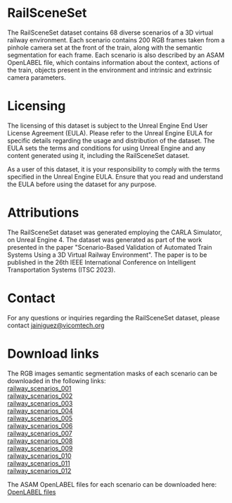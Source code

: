 # RailSceneSet

The RailSceneSet dataset contains 68 diverse scenarios of a 3D virtual railway environment. Each scenario contains 200 RGB frames taken from a pinhole camera set at the front of the train, along with the semantic segmentation for each frame. Each scenario is also described by an ASAM OpenLABEL file, which contains information about the context, actions of the train, objects present in the environment and intrinsic and extrinsic camera parameters.

# Licensing

The licensing of this dataset is subject to the Unreal Engine End User License Agreement (EULA). Please refer to the Unreal Engine EULA for specific details regarding the usage and distribution of the dataset. The EULA sets the terms and conditions for using Unreal Engine and any content generated using it, including the RailSceneSet dataset.

As a user of this dataset, it is your responsibility to comply with the terms specified in the Unreal Engine EULA. Ensure that you read and understand the EULA before using the dataset for any purpose.

# Attributions

The RailSceneSet dataset was generated employing the CARLA Simulator, on Unreal Engine 4. The dataset was generated as part of the work presented in the paper "Scenario-Based Validation of Automated Train Systems Using a 3D Virtual Railway Environment". The paper is to be published in the 26th IEEE International Conference on Intelligent Transportation Systems (ITSC 2023).


# Contact

For any questions or inquiries regarding the RailSceneSet dataset, please contact jainiguez@vicomtech.org

# Download links

The RGB images semantic segmentation masks of each scenario can be downloaded in the following links:  
[railway_scenarios_001](https://datasets.vicomtech.org/di21-railsceneset/railway_scenarios_001.zip)  
[railway_scenarios_002](https://datasets.vicomtech.org/di21-railsceneset/railway_scenarios_002.zip)  
[railway_scenarios_003](https://datasets.vicomtech.org/di21-railsceneset/railway_scenarios_003.zip)  
[railway_scenarios_004](https://datasets.vicomtech.org/di21-railsceneset/railway_scenarios_004.zip)  
[railway_scenarios_005](https://datasets.vicomtech.org/di21-railsceneset/railway_scenarios_005.zip)  
[railway_scenarios_006](https://datasets.vicomtech.org/di21-railsceneset/railway_scenarios_006.zip)  
[railway_scenarios_007](https://datasets.vicomtech.org/di21-railsceneset/railway_scenarios_007.zip)  
[railway_scenarios_008](https://datasets.vicomtech.org/di21-railsceneset/railway_scenarios_008.zip)  
[railway_scenarios_009](https://datasets.vicomtech.org/di21-railsceneset/railway_scenarios_009.zip)  
[railway_scenarios_010](https://datasets.vicomtech.org/di21-railsceneset/railway_scenarios_010.zip)  
[railway_scenarios_011](https://datasets.vicomtech.org/di21-railsceneset/railway_scenarios_011.zip)  
[railway_scenarios_012](https://datasets.vicomtech.org/di21-railsceneset/railway_scenarios_012.zip)  

The ASAM OpenLABEL files for each scenario can be downloaded here:  
[OpenLABEL files](https://datasets.vicomtech.org/di21-railsceneset/scenario_annotations.zip)

